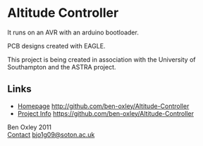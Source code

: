 # Altitude Controller

It runs on an AVR with an arduino bootloader.

PCB designs created with EAGLE.

This project is being created in association with the University of Southampton and the ASTRA project. 

## Links
* [Homepage](http://github.com/ben-oxley/Altitude-Controller) http://github.com/ben-oxley/Altitude-Controller
* [Project Info](https://github.com/ben-oxley/Altitude-Controller) https://github.com/ben-oxley/Altitude-Controller

Ben Oxley 2011  
[Contact](mailto:bjo1g09@soton.ac.uk) bjo1g09@soton.ac.uk

